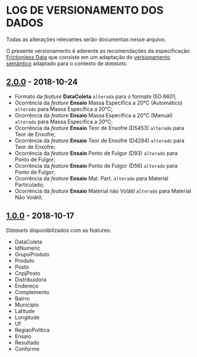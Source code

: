 # LOG DE VERSIONAMENTO DOS DADOS

Todas as alterações relevantes serão documentas nesse arquivo.

O presente versionamento é aderente as recomendações da especificação [Frictionless Data](https://frictionlessdata.io/specs/patterns/#data-package-version) que consiste em um adaptação do [versionamento semântico](http://semver.org/) adaptado para o contexto de *datasets*.

## [2.0.0](https://github.com/anp-qualidade/dados-abertos-pmqc/tree/master/data/2.0.0) - 2018-10-24

- Formato da *feature* **DataColeta** `alterada` para o formato ISO 8601;
- Ocorrência da *feature* **Ensaio** Massa Específica a 20°C (Automático) `alterado` para Massa Específica a 20°C;
- Ocorrência da *feature* **Ensaio** Massa Específica a 20°C (Manual) `alterado` para Massa Específica a 20°C;
- Ocorrência da *feature* **Ensaio** Teor de Enxofre (D5453) `alterado` para Teor de Enxofre;
- Ocorrência da *feature* **Ensaio** Teor de Enxofre (D4294) `alterado` para Teor de Enxofre;
- Ocorrência da *feature* **Ensaio** Ponto de Fulgor (D93) `alterado` para Ponto de Fulgor;
- Ocorrência da *feature* **Ensaio** Ponto de Fulgor (D56) `alterado` para Ponto de Fulgor;
- Ocorrência da *feature* **Ensaio** Mat. Part. `alterado` para Material Particulado;
- Ocorrência da *feature* **Ensaio** Material não Volátil `alterado` para Material Não Volátil;

## [1.0.0](https://github.com/anp-qualidade/dados-abertos-pmqc/tree/master/data/1.0.0) - 2018-10-17

*Datasets* disponibilizados com as features: 

- DataColeta
- IdNumeric
- GrupoProduto
- Produto
- Posto
- CnpjPosto
- Distribuidora
- Endereço
- Complemento
- Bairro
- Município
- Latitude
- Longitude
- Uf
- RegiaoPolitica
- Ensaio
- Resultado
- Conforme

